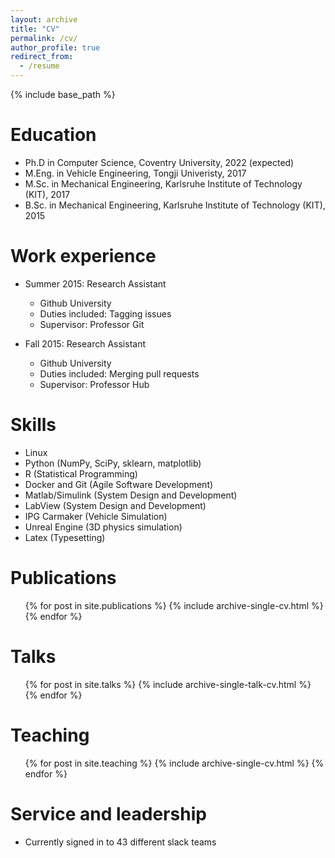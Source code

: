 ```yaml
---
layout: archive
title: "CV"
permalink: /cv/
author_profile: true
redirect_from:
  - /resume
---
```


{% include base_path %}

Education
======
* Ph.D in Computer Science, Coventry University, 2022 (expected)
* M.Eng. in Vehicle Engineering, Tongji Univeristy, 2017
* M.Sc. in Mechanical Engineering, Karlsruhe Institute of Technology (KIT), 2017
* B.Sc. in Mechanical Engineering, Karlsruhe Institute of Technology (KIT), 2015

Work experience
======
* Summer 2015: Research Assistant
  * Github University
  * Duties included: Tagging issues
  * Supervisor: Professor Git

* Fall 2015: Research Assistant
  * Github University
  * Duties included: Merging pull requests
  * Supervisor: Professor Hub
  
Skills
======
* Linux
* Python (NumPy, SciPy, sklearn, matplotlib)
* R (Statistical Programming)
* Docker and Git (Agile Software Development)
* Matlab/Simulink (System Design and Development)
* LabView (System Design and Development)
* IPG Carmaker (Vehicle Simulation)
* Unreal Engine (3D physics simulation)
* Latex (Typesetting)

Publications
======
  <ul>{% for post in site.publications %}
    {% include archive-single-cv.html %}
  {% endfor %}</ul>
  
Talks
======
  <ul>{% for post in site.talks %}
    {% include archive-single-talk-cv.html %}
  {% endfor %}</ul>
  
Teaching
======
  <ul>{% for post in site.teaching %}
    {% include archive-single-cv.html %}
  {% endfor %}</ul>
  
Service and leadership
======
* Currently signed in to 43 different slack teams
